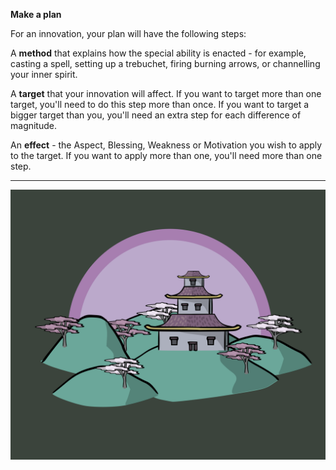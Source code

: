 **Make a plan**

For an innovation, your plan will have the following steps:

A **method** that explains how the special ability is enacted - for example, casting a spell, setting up a trebuchet, firing burning arrows, or channelling your inner spirit.

A **target** that your innovation will affect.  If you want to target more than one target, you'll need to do this step more than once.  If you want to target a bigger target than you, you'll need an extra step for each difference of magnitude.

An **effect** - the Aspect, Blessing, Weakness or Motivation you wish to apply to the target.  If you want to apply more than one, you'll need more than one step.

---

![Town|40](/content/media/rpg/townpink.png)
